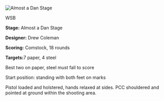 ![Almost a Dan Stage](https://github.com/bagellord/USPSA-Stages/blob/master/16-20%20rounds/Almost%20a%20Dan%20Stage%20-%2018%20round%20s-%20Comstock/Almost%20a%20Dan%20Stage.png)

WSB

<b>Stage:</b> Almost a Dan Stage

<b>Designer:</b> Drew Coleman

<b>Scoring:</b> Comstock, 18 rounds

<b>Targets:</b>7 paper, 4 steel

Best two on paper, steel must fall to score

Start position: standing with both feet on marks

Pistol loaded and holstered, hands relaxed at sides. PCC shouldered and pointed at ground within the shooting area.
